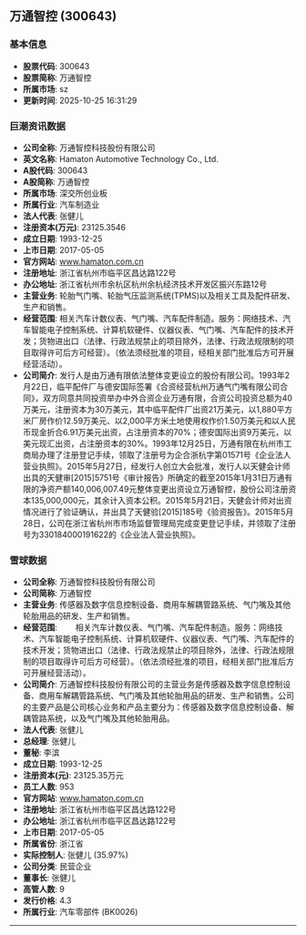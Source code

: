 ## 万通智控 (300643)

### 基本信息

- **股票代码**: 300643
- **股票简称**: 万通智控
- **所属市场**: sz
- **更新时间**: 2025-10-25 16:31:29

### 巨潮资讯数据

- **公司全称**: 万通智控科技股份有限公司
- **英文名称**: Hamaton Automotive Technology Co., Ltd.
- **A股代码**: 300643
- **A股简称**: 万通智控
- **所属市场**: 深交所创业板
- **所属行业**: 汽车制造业
- **法人代表**: 张健儿
- **注册资本(万元)**: 23125.3546
- **成立日期**: 1993-12-25
- **上市日期**: 2017-05-05
- **官方网站**: www.hamaton.com.cn
- **注册地址**: 浙江省杭州市临平区昌达路122号
- **办公地址**: 浙江省杭州市余杭区杭州余杭经济技术开发区振兴东路12号
- **主营业务**: 轮胎气门嘴、轮胎气压监测系统(TPMS)以及相关工具及配件研发、生产和销售。
- **经营范围**: 相关汽车计数仪表、气门嘴、汽车配件制造。服务：网络技术、汽车智能电子控制系统、计算机软硬件、仪器仪表、气门嘴、汽车配件的技术开发；货物进出口（法律、行政法规禁止的项目除外，法律、行政法规限制的项目取得许可后方可经营）。（依法须经批准的项目，经相关部门批准后方可开展经营活动）。
- **公司简介**: 发行人是由万通有限依法整体变更设立的股份有限公司。1993年2月22日，临平配件厂与德安国际签署《合资经营杭州万通气门嘴有限公司合同》，双方同意共同投资举办中外合资企业万通有限，合资公司投资总额为40万美元，注册资本为30万美元，其中临平配件厂出资21万美元，以1,880平方米厂房作价12.59万美元、以2,000平方米土地使用权作价1.50万美元和以人民币现金折合6.91万美元出资，占注册资本的70%；德安国际出资9万美元，以美元现汇出资，占注册资本的30%。1993年12月25日，万通有限在杭州市工商局办理了注册登记手续，领取了注册号为企合浙杭字第01571号《企业法人营业执照》。2015年5月27日，经发行人创立大会批准，发行人以天健会计师出具的天健审[2015]5751号《审计报告》所确定的截至2015年1月31日万通有限的净资产额140,006,007.49元整体变更出资设立万通智控，股份公司注册资本135,000,000元，其余计入资本公积。2015年5月21日，天健会计师对出资情况进行了验证确认，并出具了天健验[2015]185号《验资报告》。2015年5月28日，公司在浙江省杭州市市场监督管理局完成变更登记手续，并领取了注册号为330184000191622的《企业法人营业执照》。

### 雪球数据

- **公司全称**: 万通智控科技股份有限公司
- **公司简称**: 万通智控
- **主营业务**: 传感器及数字信息控制设备、商用车解耦管路系统、气门嘴及其他轮胎用品的研发、生产和销售。
- **经营范围**: 　　相关汽车计数仪表、气门嘴、汽车配件制造。服务：网络技术、汽车智能电子控制系统、计算机软硬件、仪器仪表、气门嘴、汽车配件的技术开发；货物进出口（法律、行政法规禁止的项目除外，法律、行政法规限制的项目取得许可后方可经营）。（依法须经批准的项目，经相关部门批准后方可开展经营活动）。
- **公司简介**: 万通智控科技股份有限公司的主营业务是传感器及数字信息控制设备、商用车解耦管路系统、气门嘴及其他轮胎用品的研发、生产和销售。公司的主要产品是公司核心业务和产品主要分为：传感器及数字信息控制设备、解耦管路系统，以及气门嘴及其他轮胎用品。
- **法人代表**: 张健儿
- **总经理**: 张健儿
- **董秘**: 李滨
- **成立日期**: 1993-12-25
- **注册资本(元)**: 23125.35万元
- **员工人数**: 953
- **官方网站**: www.hamaton.com.cn
- **注册地址**: 浙江省杭州市临平区昌达路122号
- **办公地址**: 浙江省杭州市临平区昌达路122号
- **上市日期**: 2017-05-05
- **所属省份**: 浙江省
- **实际控制人**: 张健儿 (35.97%)
- **公司分类**: 民营企业
- **董事长**: 张健儿
- **高管人数**: 9
- **发行价格**: 4.3
- **所属行业**: 汽车零部件 (BK0026)

---